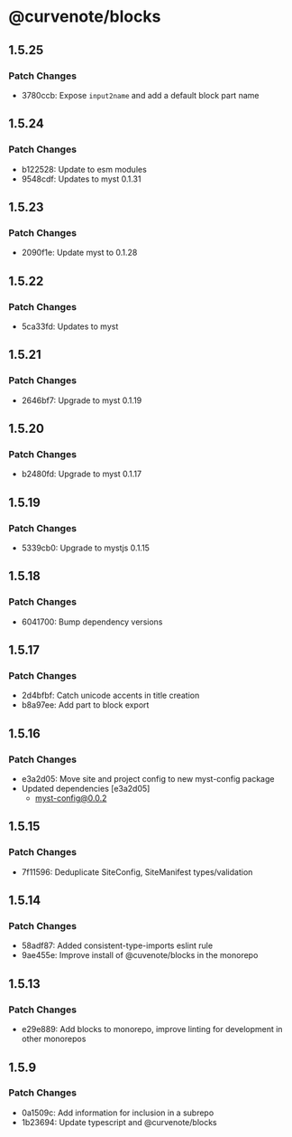 # @curvenote/blocks

## 1.5.25

### Patch Changes

- 3780ccb: Expose `input2name` and add a default block part name

## 1.5.24

### Patch Changes

- b122528: Update to esm modules
- 9548cdf: Updates to myst 0.1.31

## 1.5.23

### Patch Changes

- 2090f1e: Update myst to 0.1.28

## 1.5.22

### Patch Changes

- 5ca33fd: Updates to myst

## 1.5.21

### Patch Changes

- 2646bf7: Upgrade to myst 0.1.19

## 1.5.20

### Patch Changes

- b2480fd: Upgrade to myst 0.1.17

## 1.5.19

### Patch Changes

- 5339cb0: Upgrade to mystjs 0.1.15

## 1.5.18

### Patch Changes

- 6041700: Bump dependency versions

## 1.5.17

### Patch Changes

- 2d4bfbf: Catch unicode accents in title creation
- b8a97ee: Add part to block export

## 1.5.16

### Patch Changes

- e3a2d05: Move site and project config to new myst-config package
- Updated dependencies [e3a2d05]
  - myst-config@0.0.2

## 1.5.15

### Patch Changes

- 7f11596: Deduplicate SiteConfig, SiteManifest types/validation

## 1.5.14

### Patch Changes

- 58adf87: Added consistent-type-imports eslint rule
- 9ae455e: Improve install of @cuvenote/blocks in the monorepo

## 1.5.13

### Patch Changes

- e29e889: Add blocks to monorepo, improve linting for development in other monorepos

## 1.5.9

### Patch Changes

- 0a1509c: Add information for inclusion in a subrepo
- 1b23694: Update typescript and @curvenote/blocks
